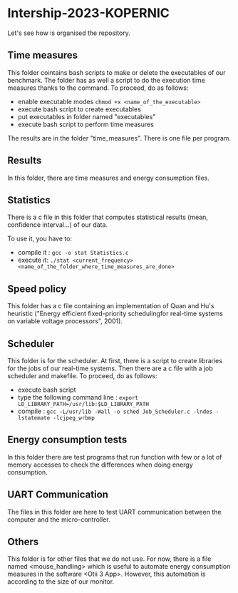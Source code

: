 # Intership-2023-KOPERNIC

Let's see how is organised the repository. 

## Time measures

This folder cointains bash scripts to make or delete the executables of our benchmark. The folder has as well a script to do the execution time measures thanks to the <perf> command.
To proceed, do as follows:
- enable executable modes ```chmod +x <name_of_the_executable>```
- execute bash script to create executables
- put executables in folder named "executables"
- execute bash script to perform time measures

The results are in the folder "time_measures". There is one file per program.

## Results

In this folder, there are time measures and energy consumption files.

## Statistics

There is a c file in this folder that computes statistical results (mean, confidence interval...) of our data. 

To use it, you have to:
- compile it : ```gcc -o stat Statistics.c```
- execute it: ```./stat <current_frequency> <name_of_the_folder_where_time_measures_are_done>```

## Speed policy

This folder has a c file containing an implementation of Quan and Hu's heuristic ("Energy  efficient  fixed-priority  schedulingfor  real-time  systems  on  variable  voltage  processors", 2001).

## Scheduler

This folder is for the scheduler. At first, there is a script to create libraries for the jobs of our real-time systems. Then there are a c file with a job scheduler and makefile.
To proceed, do as follows: 
- execute bash script
- type the following command line : ```export LD_LIBRARY_PATH=/usr/lib:$LD_LIBRARY_PATH```
- compile : ```gcc -L/usr/lib -Wall -o sched Job_Scheduler.c -lndes -lstatemate -lcjpeg_wrbmp``` 

## Energy consumption tests

In this folder there are test programs that run function with few or a lot of memory accesses to check the differences when doing energy consumption.

## UART Communication

The files in this folder are here to test UART communication between the computer and the micro-controller.

## Others

This folder is for other files that we do not use. For now, there is a file named <mouse_handling> which is useful to automate energy consumption measures in the software <Otii 3 App>. However, this automation is according to the size of our monitor.
